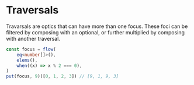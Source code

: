 ---
---

# Traversals

Travarsals are optics that can have more than one focus. These foci can be filtered by composing with an optional, or further multiplied by composing with another traversal.

```typescript
const focus = flow(
	eq<number[]>(),
	elems(),
	when((x) => x % 2 === 0),
)
put(focus, 9)([0, 1, 2, 3]) // [9, 1, 9, 3]
```
